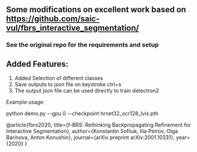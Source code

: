 ## Some modifications on excellent work based on https://github.com/saic-vul/fbrs_interactive_segmentation/
### See the original repo for the requirements and setup
## Added Features:
1) Added Selection of different classes
2) Save outputs to json file on keystroke ctrl+s
3) The output json file can be used directly to train detectron2

Example usage:

python demo.py --gpu 0 --checkpoint  hrnet32_ocr128_lvis.pth 


@article{fbrs2020,
  title={f-BRS: Rethinking Backpropagating Refinement for Interactive Segmentation},
  author={Konstantin Sofiiuk, Ilia Petrov, Olga Barinova, Anton Konushin},
  journal={arXiv preprint arXiv:2001.10331},
  year={2020}
}
```
